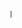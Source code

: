 <marquee behavior="scroll" direction="left"> Halo Mortals, I’m @SelfLove <3! </marquee>





<!---
selflove7/selflove7 is a ✨ special ✨ repository because its `README.md` (this file) appears on your GitHub profile.
You can click the Preview link to take a look at your changes.
--->
